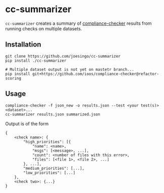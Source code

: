 # cc-summarizer #

`cc-summarizer` creates a summary of [compliance-checker](https://github.com/ioos/compliance-checker)
results from running checks on multiple datasets.

## Installation ##

```
git clone https://github.com/joesingo/cc-summarizer
pip install ./cc-summarizer

# Multiple dataset output is not yet on mastetr branch...
pip install git+https://github.com/ioos/compliance-checker@refactor-scoring
```

## Usage ##
```
compliance-checker -f json_new -o results.json --test <your test(s)> <dataset>...
cc-summarizer results.json summarized.json
```

Output is of the form
```
{
    <check name>: {
        "high_priorities": [{
            "name": <name>,
            "msgs": [<message>, ...],
            "count": <number of files with this error>,
            "files": [<file 1>, <file 2>, ...]
        }, ...],
        "medium_priorities": [...],
        "low_priorities": [...]
    },
    <check two>: {...}
}
```
